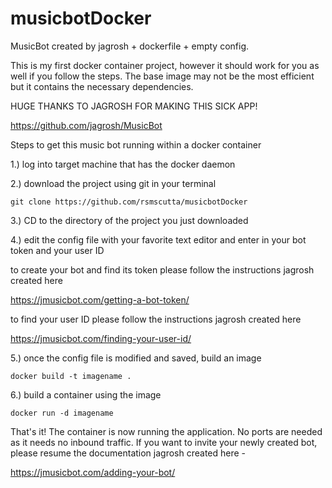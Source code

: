 # musicbotDocker
MusicBot created by jagrosh + dockerfile + empty config.

This is my first docker container project, however it should work for you as well if you follow the steps. The base image may not be the most efficient but it contains the necessary dependencies.

HUGE THANKS TO JAGROSH FOR MAKING THIS SICK APP!

https://github.com/jagrosh/MusicBot

Steps to get this music bot running within a docker container

1.) log into target machine that has the docker daemon


2.) download the project using git in your terminal

    git clone https://github.com/rsmscutta/musicbotDocker


3.) CD to the directory of the project you just downloaded 


4.) edit the config file with your favorite text editor and enter in your bot token and your user ID

to create your bot and find its token please follow the instructions jagrosh created here

   https://jmusicbot.com/getting-a-bot-token/
        
to find your user ID please follow the instructions jagrosh created here

   https://jmusicbot.com/finding-your-user-id/
    
    
5.) once the config file is modified and saved, build an image

    docker build -t imagename .


6.) build a container using the image

    docker run -d imagename


That's it! The container is now running the application. No ports are needed as it needs no inbound traffic.
If you want to invite your newly created bot, please resume the documentation jagrosh created here -

https://jmusicbot.com/adding-your-bot/


